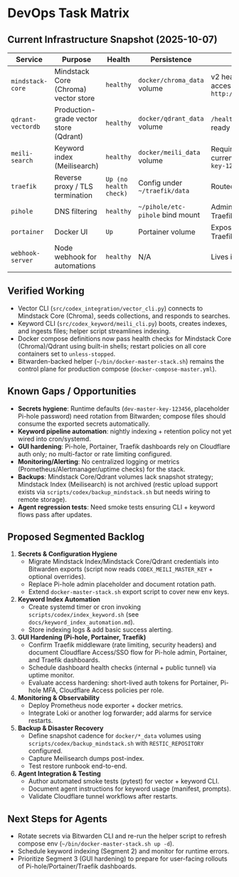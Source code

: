 # DevOps Task Matrix

## Current Infrastructure Snapshot (2025-10-07)

| Service | Purpose | Health | Persistence | Notes |
|---------|---------|--------|-------------|-------|
| `mindstack-core` | Mindstack Core (Chroma) vector store | `healthy` | `docker/chroma_data` volume | v2 heartbeat active; CLI accessible at `http://127.0.0.1:8000/api/v2` |
| `qdrant-vectordb` | Production-grade vector store (Qdrant) | `healthy` | `docker/qdrant_data` volume | `/healthz` probe configured; ready for future use |
| `meili-search` | Keyword index (Meilisearch) | `healthy` | `docker/meili_data` volume | Requires ≥16-byte key; current default `dev-master-key-123456` |
| `traefik` | Reverse proxy / TLS termination | `Up (no health check)` | Config under `~/traefik/data` | Routed via Cloudflare tunnel |
| `pihole` | DNS filtering | `healthy` | `~/pihole/etc-pihole` bind mount | Admin password placeholder; Traefik proxying |
| `portainer` | Docker UI | `Up` | Portainer volume | Exposed via Traefik/Cloudflare |
| `webhook-server` | Node webhook for automations | `healthy` | N/A | Lives in `~/webhook-server` |

## Verified Working
- Vector CLI (`src/codex_integration/vector_cli.py`) connects to Mindstack Core (Chroma), seeds collections, and responds to searches.
- Keyword CLI (`src/codex_keyword/meili_cli.py`) boots, creates indexes, and ingests files; helper script streamlines indexing.
- Docker compose definitions now pass health checks for Mindstack Core (Chroma)/Qdrant using built-in shells; restart policies on all core containers set to `unless-stopped`.
- Bitwarden-backed helper (`~/bin/docker-master-stack.sh`) remains the control plane for production compose (`docker-compose-master.yml`).

## Known Gaps / Opportunities
- **Secrets hygiene**: Runtime defaults (`dev-master-key-123456`, placeholder Pi-hole password) need rotation from Bitwarden; compose files should consume the exported secrets automatically.
- **Keyword pipeline automation**: nightly indexing + retention policy not yet wired into cron/systemd.
- **GUI hardening**: Pi-hole, Portainer, Traefik dashboards rely on Cloudflare auth only; no multi-factor or rate limiting configured.
- **Monitoring/Alerting**: No centralized logging or metrics (Prometheus/Alertmanager/uptime checks) for the stack.
- **Backups**: Mindstack Core/Qdrant volumes lack snapshot strategy; Mindstack Index (Meilisearch) is not archived (restic upload support exists via `scripts/codex/backup_mindstack.sh` but needs wiring to remote storage).
- **Agent regression tests**: Need smoke tests ensuring CLI + keyword flows pass after updates.

## Proposed Segmented Backlog
1. **Secrets & Configuration Hygiene**
   - Migrate Mindstack Index/Mindstack Core/Qdrant credentials into Bitwarden exports (script now reads `CODEX_MEILI_MASTER_KEY` + optional overrides).
   - Replace Pi-hole admin placeholder and document rotation path.
   - Extend `docker-master-stack.sh` export script to cover new env keys.
2. **Keyword Index Automation**
   - Create systemd timer or cron invoking `scripts/codex/index_keyword.sh` (see `docs/keyword_index_automation.md`).
   - Store indexing logs & add basic success alerting.
3. **GUI Hardening (Pi-hole, Portainer, Traefik)**
   - Confirm Traefik middleware (rate limiting, security headers) and document Cloudflare Access/SSO flow for Pi-hole admin, Portainer, and Traefik dashboards.
   - Schedule dashboard health checks (internal + public tunnel) via uptime monitor.
   - Evaluate access hardening: short-lived auth tokens for Portainer, Pi-hole MFA, Cloudflare Access policies per role.
4. **Monitoring & Observability**
   - Deploy Prometheus node exporter + docker metrics.
   - Integrate Loki or another log forwarder; add alarms for service restarts.
5. **Backup & Disaster Recovery**
   - Define snapshot cadence for `docker/*_data` volumes using `scripts/codex/backup_mindstack.sh` with `RESTIC_REPOSITORY` configured.
   - Capture Meilisearch dumps post-index.
   - Test restore runbook end-to-end.
6. **Agent Integration & Testing**
   - Author automated smoke tests (pytest) for vector + keyword CLI.
   - Document agent instructions for keyword usage (manifest, prompts).
   - Validate Cloudflare tunnel workflows after restarts.

## Next Steps for Agents
- Rotate secrets via Bitwarden CLI and re-run the helper script to refresh compose env (`~/bin/docker-master-stack.sh up -d`).
- Schedule keyword indexing (Segment 2) and monitor for runtime errors.
- Prioritize Segment 3 (GUI hardening) to prepare for user-facing rollouts of Pi-hole/Portainer/Traefik dashboards.
